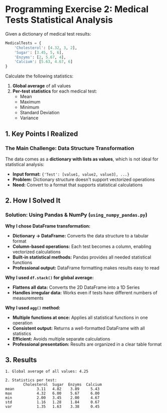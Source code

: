# Programming Exercise 2: Medical Tests Statistical Analysis

Given a dictionary of medical test results:
```python
MedicalTests = {
    'Cholesterol': [4.32, 3, 2],
    'Sugar': [3.45, 5, 6],
    'Enzyms': [2, 5.67, 4],
    'Calcium': [5.63, 4.67, 6]
}
```

Calculate the following statistics:
1. **Global average** of all values
2. **Per-test statistics** for each medical test:
   - Mean
   - Maximum
   - Minimum
   - Standard Deviation
   - Variance

## 1. Key Points I Realized

### The Main Challenge: Data Structure Transformation
The data comes as a **dictionary with lists as values**, which is not ideal for statistical analysis:
- **Input format:** `{'Test': [value1, value2, value3], ...}`
- **Problem:** Dictionary structure doesn't support vectorized operations
- **Need:** Convert to a format that supports statistical calculations

## 2. How I Solved It

### Solution: Using Pandas & NumPy (`using_numpy_pandas.py`)

**Why I chose DataFrame transformation:**
- **Dictionary → DataFrame:** Converts the data structure to a tabular format
- **Column-based operations:** Each test becomes a column, enabling vectorized calculations
- **Built-in statistical methods:** Pandas provides all needed statistical functions
- **Professional output:** DataFrame formatting makes results easy to read

**Why I used `df.stack()` for global average:**
- **Flattens all data:** Converts the 2D DataFrame into a 1D Series
- **Handles irregular data:** Works even if tests have different numbers of measurements

**Why I used `agg()` method:**
- **Multiple functions at once:** Applies all statistical functions in one operation
- **Consistent output:** Returns a well-formatted DataFrame with all statistics
- **Efficient:** Avoids multiple separate calculations
- **Professional presentation:** Results are organized in a clear table format

## 3. Results
```
1. Global average of all values: 4.25

2. Statistics per test:
        Cholesterol  Sugar  Enzyms  Calcium
mean          3.11   4.82    3.89     5.43
max           4.32   6.00    5.67     6.00
min           2.00   3.45    2.00     4.67
std           1.16   1.28    1.84     0.67
var           1.35   1.63    3.38     0.45
```

